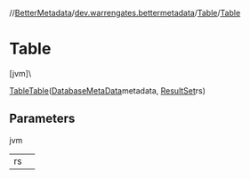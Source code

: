 //[BetterMetadata](../../../index.md)/[dev.warrengates.bettermetadata](../index.md)/[Table](index.md)/[Table](-table.md)

# Table

[jvm]\

[Table](index.md)[Table](-table.md)([DatabaseMetaData](https://docs.oracle.com/javase/8/docs/api/java/sql/DatabaseMetaData.html)metadata, [ResultSet](https://docs.oracle.com/javase/8/docs/api/java/sql/ResultSet.html)rs)

## Parameters

jvm

| | |
|---|---|
| rs |  |

